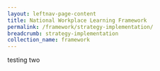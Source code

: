 ```yaml
---
layout: leftnav-page-content
title: National Workplace Learning Framework
permalink: /framework/strategy-implementation/
breadcrumb: strategy-implementation
collection_name: framework
---
```


testing two

